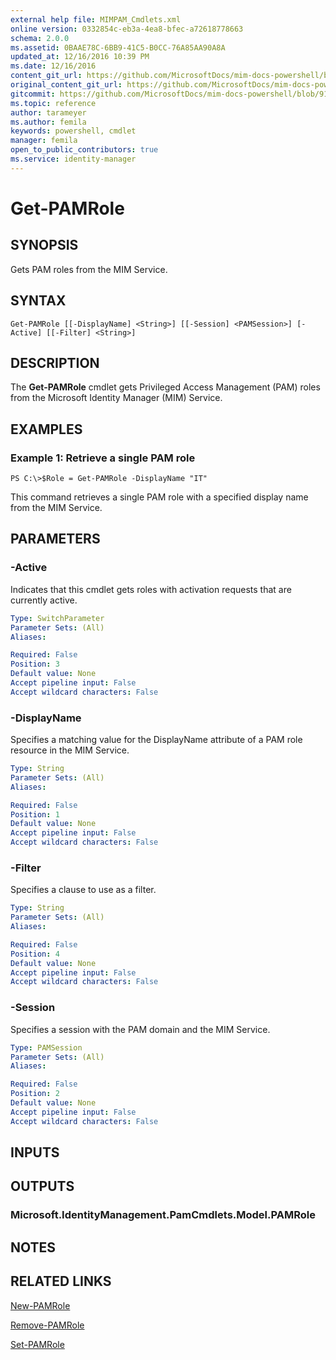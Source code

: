 ```yaml
---
external help file: MIMPAM_Cmdlets.xml
online version: 0332854c-eb3a-4ea8-bfec-a72618778663
schema: 2.0.0
ms.assetid: 0BAAE78C-6BB9-41C5-B0CC-76A85AA90A8A
updated_at: 12/16/2016 10:39 PM
ms.date: 12/16/2016
content_git_url: https://github.com/MicrosoftDocs/mim-docs-powershell/blob/master/mim-cmdlets/MicrosoftIdentityManager/vlatest/Get-PAMRole.md
original_content_git_url: https://github.com/MicrosoftDocs/mim-docs-powershell/blob/master/mim-cmdlets/MicrosoftIdentityManager/vlatest/Get-PAMRole.md
gitcommit: https://github.com/MicrosoftDocs/mim-docs-powershell/blob/91e8680653c5bbea5afddb262c8a143482b14fd5/mim-cmdlets/MicrosoftIdentityManager/vlatest/Get-PAMRole.md
ms.topic: reference
author: tarameyer
ms.author: femila
keywords: powershell, cmdlet
manager: femila
open_to_public_contributors: true
ms.service: identity-manager
---
```


# Get-PAMRole

## SYNOPSIS
Gets PAM roles from the MIM Service.

## SYNTAX

```
Get-PAMRole [[-DisplayName] <String>] [[-Session] <PAMSession>] [-Active] [[-Filter] <String>]
```

## DESCRIPTION
The **Get-PAMRole** cmdlet gets Privileged Access Management (PAM) roles from the Microsoft Identity Manager (MIM) Service.

## EXAMPLES

### Example 1: Retrieve a single PAM role
```
PS C:\>$Role = Get-PAMRole -DisplayName "IT"
```

This command retrieves a single PAM role with a specified display name from the MIM Service.

## PARAMETERS

### -Active
Indicates that this cmdlet gets roles with activation requests that are currently active.

```yaml
Type: SwitchParameter
Parameter Sets: (All)
Aliases: 

Required: False
Position: 3
Default value: None
Accept pipeline input: False
Accept wildcard characters: False
```

### -DisplayName
Specifies a matching value for the DisplayName attribute of a PAM role resource in the MIM Service.

```yaml
Type: String
Parameter Sets: (All)
Aliases: 

Required: False
Position: 1
Default value: None
Accept pipeline input: False
Accept wildcard characters: False
```

### -Filter
Specifies a clause to use as a filter.

```yaml
Type: String
Parameter Sets: (All)
Aliases: 

Required: False
Position: 4
Default value: None
Accept pipeline input: False
Accept wildcard characters: False
```

### -Session
Specifies a session with the PAM domain and the MIM Service.

```yaml
Type: PAMSession
Parameter Sets: (All)
Aliases: 

Required: False
Position: 2
Default value: None
Accept pipeline input: False
Accept wildcard characters: False
```

## INPUTS

## OUTPUTS

### Microsoft.IdentityManagement.PamCmdlets.Model.PAMRole

## NOTES

## RELATED LINKS

[New-PAMRole](xref:MicrosoftIdentityManager/vlatest/New-PAMRole.md)

[Remove-PAMRole](xref:MicrosoftIdentityManager/vlatest/Remove-PAMRole.md)

[Set-PAMRole](xref:MicrosoftIdentityManager/vlatest/Set-PAMRole.md)



